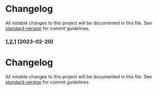 # Changelog

All notable changes to this project will be documented in this file. See [standard-version](https://github.com/conventional-changelog/standard-version) for commit guidelines.

### [1.2.1](https://github.com/gkyla/giras/compare/v1.2.0...v1.2.1) (2023-02-20)

# Changelog

All notable changes to this project will be documented in this file. See [standard-version](https://github.com/conventional-changelog/standard-version) for commit guidelines.
